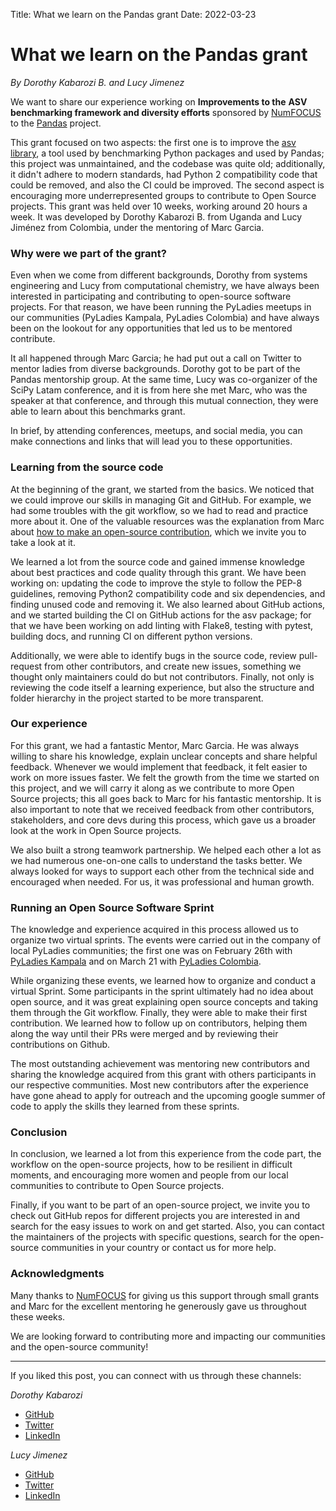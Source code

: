 Title: What we learn on the Pandas grant
Date: 2022-03-23

# What we learn on the Pandas grant
*By Dorothy Kabarozi B. and Lucy Jimenez*

We want to share our experience working on **Improvements to the**
**ASV benchmarking framework and diversity efforts** sponsored by
[NumFOCUS](https://numfocus.org/) to the [Pandas](https://pandas.pydata.org/)
project.

This grant focused on two aspects: the first one is to improve the
[asv library](https://asv.readthedocs.io/en/stable/), a tool used by
benchmarking Python packages and used by Pandas; this project was
unmaintained, and the codebase was quite old; additionally, it didn't
adhere to modern standards, had Python 2 compatibility code that could
be removed, and also the CI could be improved. The second aspect is
encouraging more underrepresented groups to contribute to Open Source
projects. This grant was held over 10 weeks, working around 20 hours a
week. It was developed by Dorothy Kabarozi B. from Uganda and Lucy
Jiménez from Colombia, under the mentoring of Marc Garcia.

### Why were we part of the grant?
Even when we come from different backgrounds, Dorothy from systems
engineering and Lucy from computational chemistry, we have always been
interested in participating and contributing to open-source software
projects. For that reason, we have been running the PyLadies meetups in
our communities (PyLadies Kampala, PyLadies Colombia) and have always
been on the lookout for any opportunities that led us to be mentored
contribute.

It all happened through Marc Garcia; he had put out a call on Twitter
to mentor ladies from diverse backgrounds. Dorothy got to be part of the
Pandas mentorship group. At the same time, Lucy was co-organizer of the
SciPy Latam conference, and it is from here she met Marc, who was the
speaker at that conference, and through this mutual connection, they were
able to learn about this benchmarks grant.

In brief, by attending conferences, meetups, and social media, you can
make connections and links that will lead you to these opportunities.

### Learning from the source code
At the beginning of the grant, we started from the basics. We noticed that
we could improve our skills in managing Git and GitHub. For example, we had
some troubles with the git workflow, so we had to read and practice more
about it. One of the valuable resources was the explanation from Marc about 
[how to make an open-source contribution](https://tubedu.org/w/kjnHEg72j76StmSFmjzbnE),
which we invite you to take a look at it.

We learned a lot from the source code and gained immense knowledge about
best practices and code quality through this grant. We have been working
on: updating the code to improve the style to follow the PEP-8 guidelines,
removing Python2 compatibility code and six dependencies, and finding unused
code and removing it. We also learned about GitHub actions, and we started
building the CI on GitHub actions for the asv package; for that we have been
working on add linting with Flake8, testing with pytest, building docs, and
running CI on different python versions.

Additionally, we were able to identify bugs in the source code, review
pull-request from other contributors, and create new issues, something we
thought only maintainers could do but not contributors. Finally, not only
is reviewing the code itself a learning experience, but also the structure
and folder hierarchy in the project started to be more transparent.

### Our experience
For this grant, we had a fantastic Mentor, Marc Garcia. He was always
willing to share his knowledge, explain unclear concepts and share helpful
feedback. Whenever we would implement that feedback, it felt easier to work
on more issues faster. We felt the growth from the time we started on this
project, and we will carry it along as we contribute to more Open Source
projects; this all goes back to Marc for his fantastic mentorship. It is
also important to note that we received feedback from other contributors,
stakeholders, and core devs during this process, which gave us a broader
look at the work in Open Source projects.

We also built a strong teamwork partnership. We helped each other a lot as
we had numerous one-on-one calls to understand the tasks better. We always
looked for ways to support each other from the technical side and encouraged
when needed. For us, it was professional and human growth.

### Running an Open Source Software Sprint
The knowledge and experience acquired in this process allowed us to
organize two virtual sprints. The events were carried out in the company
of local PyLadies communities; the first one was on February 26th with
[PyLadies Kampala](https://twitter.com/pyladieskla?s=11) and on March 21
with [PyLadies Colombia](https://bit.ly/sprint-asv).

While organizing these events, we learned how to organize and conduct a
virtual Sprint. Some participants in the sprint ultimately had no idea
about open source, and it was great explaining open source concepts and
taking them through the Git workflow. Finally, they were able to make their
first contribution. We learned how to follow up on contributors, helping
them along the way until their PRs were merged and by reviewing their
contributions on Github.

The most outstanding achievement was mentoring new contributors and
sharing the knowledge acquired from this grant with others participants
in our respective communities. Most new contributors after the experience
have gone ahead to apply for outreach and the upcoming google summer of
code to apply the skills they learned from these sprints.

### Conclusion
In conclusion, we learned a lot from this experience from the code part,
the workflow on the open-source projects, how to be resilient in difficult
moments, and encouraging more women and people from our local communities
to contribute to Open Source projects.

Finally, if you want to be part of an open-source project, we invite you
to check out GitHub repos for different projects you are interested in and
search for the easy issues to work on and get started. Also, you can contact
the maintainers of the projects with specific questions, search for the
open-source communities in your country or contact us for more help.

### Acknowledgments
Many thanks to [NumFOCUS](https://numfocus.org/) for giving us this support
through small grants and Marc for the excellent mentoring he generously
gave us throughout these weeks.

We are looking forward to contributing more and impacting our communities
and the open-source community!

___
If you liked this post, you can connect with us through these channels:

*Dorothy Kabarozi*
* [GitHub](https://github.com/dorothykiz1)
* [Twitter](https://twitter.com/kizdorothy)
* [LinkedIn](https://www.linkedin.com/in/dorothy-kabarozi/)

*Lucy Jimenez*
* [GitHub](https://github.com/LucyJimenez)
* [Twitter](https://twitter.com/JimenezLucyJ)
* [LinkedIn](https://www.linkedin.com/in/lucy-j/)
